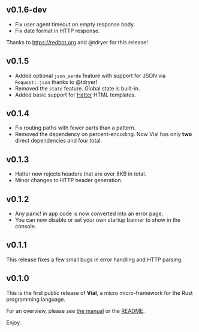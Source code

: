 ## v0.1.6-dev

- Fix user agent timeout on empty response body.
- Fix date format in HTTP response.

Thanks to https://redbot.org and @tdryer for this release!

## v0.1.5

- Added optional `json_serde` feature with support for
  JSON via `Request::json` thanks to @tdryer!
- Removed the `state` feature. Global state is built-in.
- Added basic support for [Hatter](https://github.com/xvxx/hatter)
  HTML templates.

## v0.1.4

- Fix routing paths with fewer parts than a pattern.
- Removed the dependency on percent-encoding. Now Vial
  has only **two** direct dependencies and four total.

## v0.1.3

- Hatter now rejects headers that are over 8KB in total.
- Minor changes to HTTP header generation.

## v0.1.2

- Any panic! in app code is now converted into an error page.
- You can now disable or set your own startup banner to show
  in the console.

## v0.1.1

This release fixes a few small bugs in error handling and HTTP
parsing.

## v0.1.0

This is the first public release of **Vial**, a micro micro-framework
for the Rust programming language.

For an overview, please see [the manual][manual] or the [README][readme].

Enjoy.

[manual]: https://vial.rs
[readme]: https://github.com/xvxx/vial#readme
